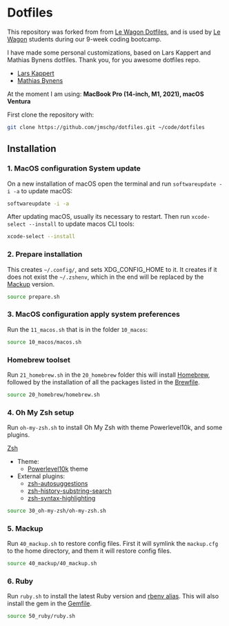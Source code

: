 # Dotfiles

This repository was forked from from [Le Wagon Dotfiles](https://github.com/lewagon/dotfiles), and is used by [Le Wagon](https://www.lewagon.com) students during our 9-week coding bootcamp.

I have made some personal customizations, based on Lars Kappert and Mathias Bynens dotfiles. Thank you, for you awesome dotfiles repo.

- [Lars Kappert](https://github.com/webpro/dotfiles)
- [Mathias Bynens](https://github.com/mathiasbynens/dotfiles)

At the moment I am using: **MacBook Pro (14-inch, M1, 2021), macOS Ventura**

First clone the repository with:

```sh
git clone https://github.com/jmschp/dotfiles.git ~/code/dotfiles
```

## Installation

### 1. MacOS configuration System update

On a new installation of macOS open the terminal and run `softwareupdate -i -a` to update macOS:

```sh
softwareupdate -i -a
```

After updating macOS, usually its necessary to restart. Then run `xcode-select --install` to update macos CLI tools:

```sh
xcode-select --install
```

### 2. Prepare installation

This creates `~/.config/`, and sets XDG_CONFIG_HOME to it. It creates if it does not exist the `~/.zshenv`, which in the end will be replaced by the [Mackup](https://github.com/lra/mackup) version.

```sh
source prepare.sh
```

### 3. MacOS configuration apply system preferences

Run the `11_macos.sh` that is in the folder `10_macos`:

```sh
source 10_macos/macos.sh
```

### Homebrew toolset

Run `21_homebrew.sh` in the `20_homebrew` folder this will install [Homebrew](https://brew.sh/), followed by the installation of all the packages listed in the [Brewfile](./20_homebrew/Brewfile).

```sh
source 20_homebrew/homebrew.sh
```

### 4. Oh My Zsh setup

Run `oh-my-zsh.sh` to install Oh My Zsh with theme Powerlevel10k, and some plugins.

[Zsh](https://www.zsh.org/)

- Theme:
  - [Powerlevel10k](https://github.com/romkatv/powerlevel10k) theme
- External plugins:
  - [zsh-autosuggestions](https://github.com/zsh-users/zsh-autosuggestions)
  - [zsh-history-substring-search](https://github.com/zsh-users/zsh-history-substring-search)
  - [zsh-syntax-highlighting](https://github.com/zsh-users/zsh-syntax-highlighting/blob/master/INSTALL.md)

```sh
source 30_oh-my-zsh/oh-my-zsh.sh
```

### 5. Mackup

Run `40_mackup.sh` to restore config files. First it will symlink the `mackup.cfg` to the home directory, and them it will restore config files.

```sh
source 40_mackup/40_mackup.sh
```

### 6. Ruby

Run `ruby.sh` to install the latest Ruby version and [rbenv alias](https://github.com/tpope/rbenv-aliases). This will also install the gem in the [Gemfile](./50_ruby/Gemfile).

```sh
source 50_ruby/ruby.sh
```

